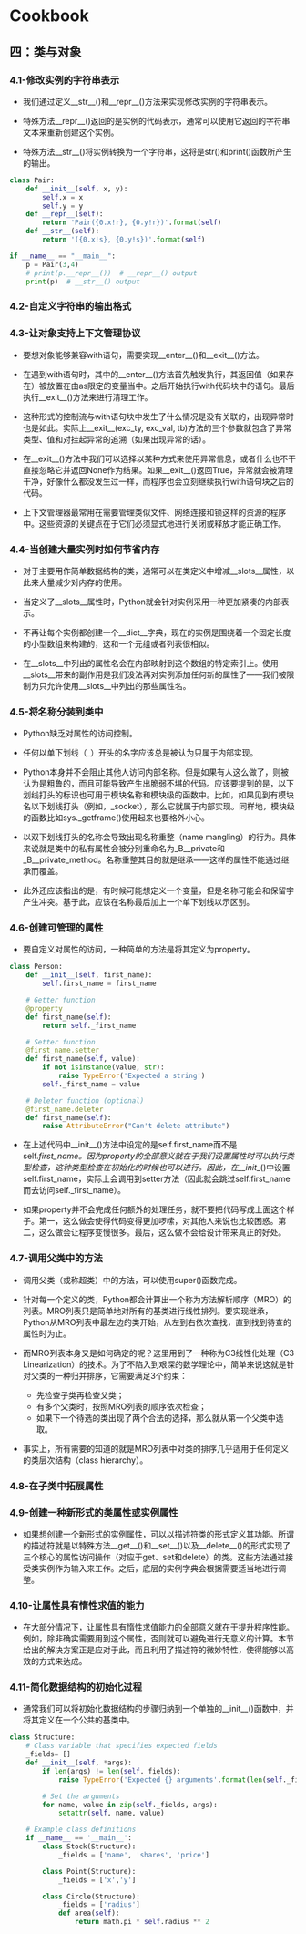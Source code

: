 # Cookbook

## 四：类与对象

### 4.1-修改实例的字符串表示

- 我们通过定义__str__()和__repr__()方法来实现修改实例的字符串表示。

- 特殊方法__repr__()返回的是实例的代码表示，通常可以使用它返回的字符串文本来重新创建这个实例。

- 特殊方法__str__()将实例转换为一个字符串，这将是str()和print()函数所产生的输出。

```python
class Pair:
    def __init__(self, x, y):
        self.x = x
        self.y = y
    def __repr__(self):
        return 'Pair({0.x!r}, {0.y!r})'.format(self)
    def __str__(self):
        return '({0.x!s}, {0.y!s})'.format(self)

if __name__ == "__main__":
    p = Pair(3,4)
    # print(p.__repr__())  # __repr__() output
    print(p)  # __str__() output
```

### 4.2-自定义字符串的输出格式

### 4.3-让对象支持上下文管理协议

- 要想对象能够兼容with语句，需要实现__enter__()和__exit__()方法。

- 在遇到with语句时，其中的__enter__()方法首先触发执行，其返回值（如果存在）被放置在由as限定的变量当中。之后开始执行with代码块中的语句。最后执行__exit__()方法来进行清理工作。

- 这种形式的控制流与with语句块中发生了什么情况是没有关联的，出现异常时也是如此。实际上__exit__(exc_ty, exc_val, tb)方法的三个参数就包含了异常类型、值和对挂起异常的追溯（如果出现异常的话）。

- 在__exit__()方法中我们可以选择以某种方式来使用异常信息，或者什么也不干直接忽略它并返回None作为结果。如果__exit__()返回True，异常就会被清理干净，好像什么都没发生过一样，而程序也会立刻继续执行with语句块之后的代码。

- 上下文管理器最常用在需要管理类似文件、网络连接和锁这样的资源的程序中。这些资源的关键点在于它们必须显式地进行关闭或释放才能正确工作。

### 4.4-当创建大量实例时如何节省内存

- 对于主要用作简单数据结构的类，通常可以在类定义中增减__slots__属性，以此来大量减少对内存的使用。

- 当定义了__slots__属性时，Python就会针对实例采用一种更加紧凑的内部表示。

- 不再让每个实例都创建一个__dict__字典，现在的实例是围绕着一个固定长度的小型数组来构建的，这和一个元组或者列表很相似。

- 在__slots__中列出的属性名会在内部映射到这个数组的特定索引上。使用__slots__带来的副作用是我们没法再对实例添加任何新的属性了——我们被限制为只允许使用__slots__中列出的那些属性名。

### 4.5-将名称分装到类中

- Python缺乏对属性的访问控制。

- 任何以单下划线（_）开头的名字应该总是被认为只属于内部实现。

- Python本身并不会阻止其他人访问内部名称。但是如果有人这么做了，则被认为是粗鲁的，而且可能导致产生出脆弱不堪的代码。应该要提到的是，以下划线打头的标识也可用于模块名称和模块级的函数中。比如，如果见到有模块名以下划线打头（例如，_socket），那么它就属于内部实现。同样地，模块级的函数比如sys._getframe()使用起来也要格外小心。

- 以双下划线打头的名称会导致出现名称重整（name mangling）的行为。具体来说就是类中的私有属性会被分别重命名为_B__private和_B__private_method。名称重整其目的就是继承——这样的属性不能通过继承而覆盖。

- 此外还应该指出的是，有时候可能想定义一个变量，但是名称可能会和保留字产生冲突。基于此，应该在名称最后加上一个单下划线以示区别。

### 4.6-创建可管理的属性

- 要自定义对属性的访问，一种简单的方法是将其定义为property。

```python
class Person:
    def __init__(self, first_name):
        self.first_name = first_name

    # Getter function
    @property
    def first_name(self):
        return self._first_name

    # Setter function
    @first_name.setter
    def first_name(self, value):
        if not isinstance(value, str):
            raise TypeError('Expected a string')
        self._first_name = value

    # Deleter function (optional)
    @first_name.deleter
    def first_name(self):
        raise AttributeError("Can't delete attribute")
```

- 在上述代码中__init__()方法中设定的是self.first_name而不是self._first_name。因为property的全部意义就在于我们设置属性时可以执行类型检查，这种类型检查在初始化的时候也可以进行。因此，在__init__()中设置self.first_name，实际上会调用到setter方法（因此就会跳过self.first_name而去访问self._first_name）。

- 如果property并不会完成任何额外的处理任务，就不要把代码写成上面这个样子。第一，这么做会使得代码变得更加啰嗦，对其他人来说也比较困惑。第二，这么做会让程序变慢很多。最后，这么做不会给设计带来真正的好处。

### 4.7-调用父类中的方法

- 调用父类（或称超类）中的方法，可以使用super()函数完成。

- 针对每一个定义的类，Python都会计算出一个称为方法解析顺序（MRO）的列表。MRO列表只是简单地对所有的基类进行线性排列。要实现继承，Python从MRO列表中最左边的类开始，从左到右依次查找，直到找到待查的属性时为止。

- 而MRO列表本身又是如何确定的呢？这里用到了一种称为C3线性化处理（C3 Linearization）的技术。为了不陷入到艰深的数学理论中，简单来说这就是针对父类的一种归并排序，它需要满足3个约束：
  - 先检查子类再检查父类；
  - 有多个父类时，按照MRO列表的顺序依次检查；
  - 如果下一个待选的类出现了两个合法的选择，那么就从第一个父类中选取。

- 事实上，所有需要的知道的就是MRO列表中对类的排序几乎适用于任何定义的类层次结构（class hierarchy）。

### 4.8-在子类中拓展属性

### 4.9-创建一种新形式的类属性或实例属性

- 如果想创建一个新形式的实例属性，可以以描述符类的形式定义其功能。所谓的描述符就是以特殊方法__get__()和__set__()以及__delete__()的形式实现了三个核心的属性访问操作（对应于get、set和delete）的类。这些方法通过接受类实例作为输入来工作。之后，底层的实例字典会根据需要适当地进行调整。

### 4.10-让属性具有惰性求值的能力

- 在大部分情况下，让属性具有惰性求值能力的全部意义就在于提升程序性能。例如，除非确实需要用到这个属性，否则就可以避免进行无意义的计算。本节给出的解决方案正是应对于此，而且利用了描述符的微妙特性，使得能够以高效的方式来达成。

### 4.11-简化数据结构的初始化过程

- 通常我们可以将初始化数据结构的步骤归纳到一个单独的__init__()函数中，并将其定义在一个公共的基类中。

```python
class Structure:
    # Class variable that specifies expected fields
    _fields= []
    def __init__(self, *args):
        if len(args) != len(self._fields):
            raise TypeError('Expected {} arguments'.format(len(self._fields)))

        # Set the arguments
        for name, value in zip(self._fields, args):
            setattr(self, name, value)

    # Example class definitions
    if __name__ == '__main__':
        class Stock(Structure):
            _fields = ['name', 'shares', 'price']

        class Point(Structure):
            _fields = ['x','y']

        class Circle(Structure):
            _fields = ['radius']
            def area(self):
                return math.pi * self.radius ** 2
```